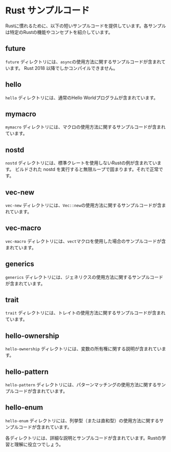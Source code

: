 # Rust サンプルコード

Rustに慣れるために、以下の短いサンプルコードを提供しています。各サンプルは特定のRustの機能やコンセプトを紹介しています。

## future

`future` ディレクトリには、`async`の使用方法に関するサンプルコードが含まれています。
Rust 2018 以降でしかコンパイルできません。

## hello

`hello` ディレクトリには、通常のHello Worldプログラムが含まれています。

## mymacro

`mymacro` ディレクトリには、マクロの使用方法に関するサンプルコードが含まれています。

## nostd

`nostd` ディレクトリには、標準クレートを使用しないRustの例が含まれています。
ビルドされた nostd を実行すると無限ループで固まります。それで正常です。

## vec-new

`vec-new` ディレクトリには、`Vec::new`の使用方法に関するサンプルコードが含まれています。

## vec-macro

`vec-macro` ディレクトリには、`vect`マクロを使用した場合のサンプルコードが含まれています。

## generics

`generics` ディレクトリには、ジェネリクスの使用方法に関するサンプルコードが含まれています。

## trait

`trait` ディレクトリには、トレイトの使用方法に関するサンプルコードが含まれています。

## hello-ownership

`hello-ownership` ディレクトリには、変数の所有権に関する説明が含まれています。

## hello-pattern

`hello-pattern` ディレクトリには、パターンマッチングの使用方法に関するサンプルコードが含まれています。

## hello-enum

`hello-enum` ディレクトリには、列挙型（または直和型）の使用方法に関するサンプルコードが含まれています。

各ディレクトリには、詳細な説明とサンプルコードが含まれています。Rustの学習と理解に役立つでしょう。
